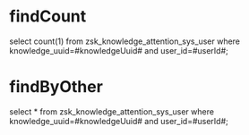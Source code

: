 findCount
===
 select count(1) from zsk_knowledge_attention_sys_user where knowledge_uuid=#knowledgeUuid# and user_id=#userId#;

findByOther
===
 select * from zsk_knowledge_attention_sys_user where knowledge_uuid=#knowledgeUuid# and user_id=#userId#;